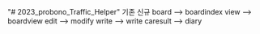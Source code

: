 "# 2023_probono_Traffic_Helper" 
 기존            신규
board -->  boardindex
view  -->  boardview
edit  -->  modify
write -->  write
caresult --> diary
